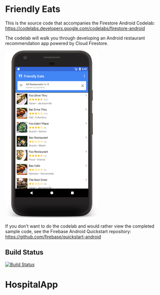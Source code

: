 # Friendly Eats



This is the source code that accompanies the Firestore Android Codelab:
https://codelabs.developers.google.com/codelabs/firestore-android

The codelab will walk you through developing an Android restaurant recommendation
app powered by Cloud Firestore.

<img src="docs/home.png" width="300"/>

If you don't want to do the codelab and would rather view the completed
sample code, see the Firebase Android Quickstart repository:
https://github.com/firebase/quickstart-android

## Build Status

[![Build Status](https://travis-ci.org/firebase/friendlyeats-android.svg?branch=master)](https://travis-ci.org/firebase/friendlyeats-android)
# HospitalApp
